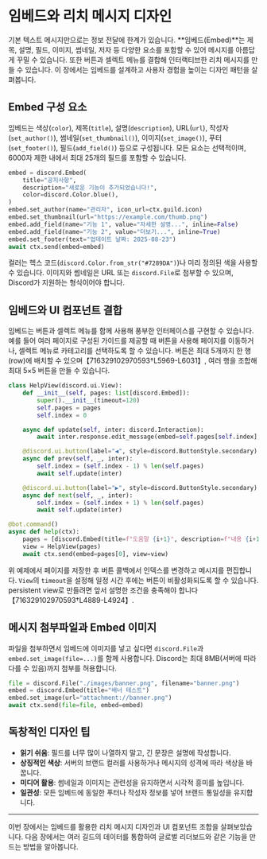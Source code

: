 # 임베드와 리치 메시지 디자인

기본 텍스트 메시지만으로는 정보 전달에 한계가 있습니다. **임베드(Embed)**는
제목, 설명, 필드, 이미지, 썸네일, 저자 등 다양한 요소를 포함할 수 있어
메시지를 아름답게 꾸밀 수 있습니다. 또한 버튼과 셀렉트 메뉴를 결합해
인터랙티브한 리치 메시지를 만들 수 있습니다. 이 장에서는 임베드를 설계하고
사용자 경험을 높이는 디자인 패턴을 살펴봅니다.

## Embed 구성 요소

임베드는 색상(`color`), 제목(`title`), 설명(`description`), URL(`url`),
작성자(`set_author()`), 썸네일(`set_thumbnail()`), 이미지(`set_image()`),
푸터(`set_footer()`), 필드(`add_field()`) 등으로 구성됩니다. 모든 요소는
선택적이며, 6000자 제한 내에서 최대 25개의 필드를 포함할 수 있습니다.

```python
embed = discord.Embed(
    title="공지사항",
    description="새로운 기능이 추가되었습니다!",
    color=discord.Color.blue(),
)
embed.set_author(name="관리자", icon_url=ctx.guild.icon)
embed.set_thumbnail(url="https://example.com/thumb.png")
embed.add_field(name="기능 1", value="자세한 설명...", inline=False)
embed.add_field(name="기능 2", value="더보기...", inline=True)
embed.set_footer(text="업데이트 날짜: 2025-08-23")
await ctx.send(embed=embed)
```

컬러는 헥스 코드(`discord.Color.from_str("#7289DA")`)나 미리 정의된 색을 사용할 수 있습니다. 이미지와 썸네일은 URL 또는 `discord.File`로 첨부할 수 있으며, Discord가 지원하는 형식이어야 합니다.

## 임베드와 UI 컴포넌트 결합

임베드는 버튼과 셀렉트 메뉴를 함께 사용해 풍부한 인터페이스를 구현할 수 있습니다. 예를 들어 여러 페이지로 구성된 가이드를 제공할 때 버튼을 사용해 페이지를 이동하거나, 셀렉트 메뉴로 카테고리를 선택하도록 할 수 있습니다. 버튼은 최대 5개까지 한 행(row)에 배치할 수 있으며【716329102970593†L5969-L6031】, 여러 행을 조합해 최대 5×5 버튼을 만들 수 있습니다.

```python
class HelpView(discord.ui.View):
    def __init__(self, pages: list[discord.Embed]):
        super().__init__(timeout=120)
        self.pages = pages
        self.index = 0

    async def update(self, inter: discord.Interaction):
        await inter.response.edit_message(embed=self.pages[self.index], view=self)

    @discord.ui.button(label="◀", style=discord.ButtonStyle.secondary)
    async def prev(self, _, inter):
        self.index = (self.index - 1) % len(self.pages)
        await self.update(inter)

    @discord.ui.button(label="▶", style=discord.ButtonStyle.secondary)
    async def next(self, _, inter):
        self.index = (self.index + 1) % len(self.pages)
        await self.update(inter)

@bot.command()
async def help(ctx):
    pages = [discord.Embed(title=f"도움말 {i+1}", description=f"내용 {i+1}") for i in range(3)]
    view = HelpView(pages)
    await ctx.send(embed=pages[0], view=view)
```

위 예제에서 페이지를 저장한 후 버튼 콜백에서 인덱스를 변경하고 메시지를
편집합니다. `View`의 `timeout`을 설정해 일정 시간 후에는 버튼이 비활성화되도록
할 수 있습니다. persistent view로 만들려면 앞서 설명한 조건을 충족해야
합니다【716329102970593†L4889-L4924】.

## 메시지 첨부파일과 Embed 이미지

파일을 첨부하면서 임베드에 이미지를 넣고 싶다면 `discord.File`과 `embed.set_image(file=...)`를 함께 사용합니다. Discord는 최대 8MB(서버에 따라 다를 수 있음)까지
첨부를 허용합니다.

```python
file = discord.File("./images/banner.png", filename="banner.png")
embed = discord.Embed(title="배너 테스트")
embed.set_image(url="attachment://banner.png")
await ctx.send(file=file, embed=embed)
```

## 독창적인 디자인 팁

- **읽기 쉬움**: 필드를 너무 많이 나열하지 말고, 긴 문장은 설명에 작성합니다.
- **상징적인 색상**: 서버의 브랜드 컬러를 사용하거나 메시지의 성격에 따라 색상을 바꿉니다.
- **미디어 활용**: 썸네일과 이미지는 관련성을 유지하면서 시각적 흥미를 높입니다.
- **일관성**: 모든 임베드에 동일한 푸터나 작성자 정보를 넣어 브랜드 통일성을 유지합니다.

---

이번 장에서는 임베드를 활용한 리치 메시지 디자인과 UI 컴포넌트 조합을 살펴보았습니다. 다음 장에서는 여러 길드의 데이터를 통합하여 글로벌 리더보드와 같은 기능을 만드는 방법을 알아봅니다.